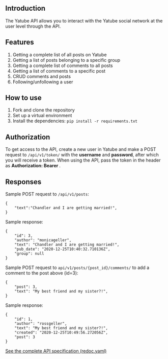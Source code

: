 ## Introduction
The Yatube API allows you to interact with the Yatube social network at the user level through the API.

## Features
1. Getting a complete list of all posts on Yatube
2. Getting a list of posts belonging to a specific group
3. Getting a complete list of comments to all posts
4. Getting a list of comments to a specific post
5. CRUD comments and posts
6. Following/unfollowing a user

## How to use
1. Fork and clone the repository
2. Set up a virtual environment
3. Install the dependencies: `pip install -r requirements.txt`

## Authorization
To get access to the API, create a new user in Yatube and make a POST request to `/api/v1/token/` with the **username** and **password**, after which you will receive a token. When using the API, pass the token in the header as **Authorization: Bearer <token>**.

## Responses
Sample POST request to `/api/v1/posts`:
    
```
{
    "text":"Chandler and I are getting married!",
}
```
    
Sample response:
    
```
{
    "id": 3,
    "author": "monicageller",
    "text": "Chandler and I are getting married!",
    "pub_date": "2020-12-25T10:40:32.710136Z",
    "group": null
}
```
    
Sample POST request to `api/v1/posts/{post_id}/comments/` to add a comment to the post above (id=3):
    
```
{
    "post": 3,
    "text": "My best friend and my sister?!",
}
```

Sample response:

```
{
    "id": 1,
    "author": "rossgeller",
    "text": "My best friend and my sister?!",
    "created": "2020-12-25T10:49:56.272056Z",
    "post": 3
}
```

[See the complete API specification (redoc.yaml)](https://github.com/cebanauskes/api_final_yatube/blob/master/static/redoc.yaml)